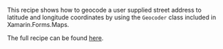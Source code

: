 This recipe shows how to geocode a user supplied street address to latitude and longitude coordinates by using the `Geocoder` class included in Xamarin.Forms.Maps.

The full recipe can be found [here](http://developer.xamarin.com/recipes/cross-platform/xamarin-forms/maps/geocode/).